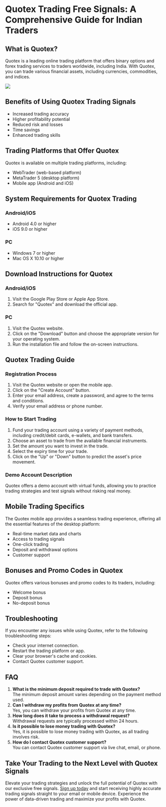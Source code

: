 # Quotex Trading Free Signals: A Comprehensive Guide for Indian Traders

## What is Quotex?

Quotex is a leading online trading platform that offers binary options
and forex trading services to traders worldwide, including India. With
Quotex, you can trade various financial assets, including currencies,
commodities, and indices.

[![](https://static.quotex.io/files/8_en/300_250.jpg)](https://traff.sbs/brokerqxsignupf)

## Benefits of Using Quotex Trading Signals

-   Increased trading accuracy
-   Higher profitability potential
-   Reduced risk and losses
-   Time savings
-   Enhanced trading skills

## Trading Platforms that Offer Quotex

Quotex is available on multiple trading platforms, including:

-   WebTrader (web-based platform)
-   MetaTrader 5 (desktop platform)
-   Mobile app (Android and iOS)

## System Requirements for Quotex Trading

### Android/iOS

-   Android 4.0 or higher
-   iOS 9.0 or higher

### PC

-   Windows 7 or higher
-   Mac OS X 10.10 or higher

## Download Instructions for Quotex

### Android/iOS

1.  Visit the Google Play Store or Apple App Store.
2.  Search for "Quotex" and download the official app.

### PC

1.  Visit the Quotex website.
2.  Click on the "Download" button and choose the appropriate
    version for your operating system.
3.  Run the installation file and follow the on-screen instructions.

## Quotex Trading Guide

### Registration Process

1.  Visit the Quotex website or open the mobile app.
2.  Click on the "Create Account" button.
3.  Enter your email address, create a password, and agree to the terms
    and conditions.
4.  Verify your email address or phone number.

### How to Start Trading

1.  Fund your trading account using a variety of payment methods,
    including credit/debit cards, e-wallets, and bank transfers.
2.  Choose an asset to trade from the available financial instruments.
3.  Set the amount you want to invest in the trade.
4.  Select the expiry time for your trade.
5.  Click on the "Up" or "Down" button to predict the
    asset\'s price movement.

### Demo Account Description

Quotex offers a demo account with virtual funds, allowing you to
practice trading strategies and test signals without risking real money.

## Mobile Trading Specifics

The Quotex mobile app provides a seamless trading experience, offering
all the essential features of the desktop platform:

-   Real-time market data and charts
-   Access to trading signals
-   One-click trading
-   Deposit and withdrawal options
-   Customer support

## Bonuses and Promo Codes in Quotex

Quotex offers various bonuses and promo codes to its traders, including:

-   Welcome bonus
-   Deposit bonus
-   No-deposit bonus

## Troubleshooting

If you encounter any issues while using Quotex, refer to the following
troubleshooting steps:

-   Check your internet connection.
-   Restart the trading platform or app.
-   Clear your browser\'s cache and cookies.
-   Contact Quotex customer support.

## FAQ

1.  **What is the minimum deposit required to trade with Quotex?**\
    The minimum deposit amount varies depending on the payment method
    used.
2.  **Can I withdraw my profits from Quotex at any time?**\
    Yes, you can withdraw your profits from Quotex at any time.
3.  **How long does it take to process a withdrawal request?**\
    Withdrawal requests are typically processed within 24 hours.
4.  **Is it possible to lose money trading with Quotex?**\
    Yes, it is possible to lose money trading with Quotex, as all
    trading involves risk.
5.  **How do I contact Quotex customer support?**\
    You can contact Quotex customer support via live chat, email, or
    phone.

## Take Your Trading to the Next Level with Quotex Signals

Elevate your trading strategies and unlock the full potential of Quotex
with our exclusive free signals. [Sign up
today](\%22https://traff.sbs/brokerqxsignup\%22) and start receiving
highly accurate trading signals straight to your email or mobile device.
Experience the power of data-driven trading and maximize your profits
with Quotex.

